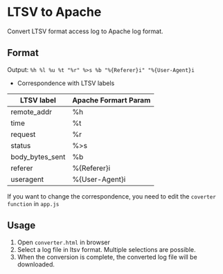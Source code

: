  # LTSV to Apache 
 Convert LTSV format access log to Apache log format.
 ## Format 
 Output:
 `%h %l %u %t "%r" %>s %b "%{Referer}i" "%{User-Agent}i`

* Correspondence with LTSV labels

|  LTSV label  |  Apache Formart Param |
| ---- | ---- |
|  remote_addr |  %h |
|  time |  %t |
|request|%r|
|status|%>s|
|body_bytes_sent|%b|
|referer|%{Referer}i|
|useragent|%{User-Agent}i|
If you want to change the correspondence, you need to edit the `coverter function` in `app.js`

 ## Usage
1. Open `converter.html` in browser
1. Select a log file in ltsv format. Multiple selections are possible.
1. When the conversion is complete, the converted log file will be downloaded.
